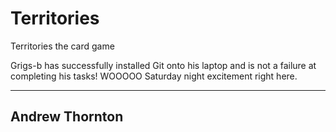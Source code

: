 Territories
===========

Territories the card game


Grigs-b has successfully installed Git onto his laptop and is not a failure at completing his tasks! WOOOOO Saturday night excitement right here.

------
Andrew Thornton
------
